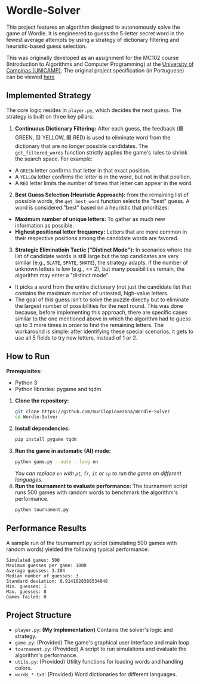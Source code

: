 # Wordle-Solver
This project features an algorithm designed to autonomously solve the game of Wordle. It is engineered to guess the 5-letter secret word in the fewest average attempts by using a strategy of dictionary filtering and heuristic-based guess selection.

This was originally developed as an assignment for the MC102 course (Introduction to Algorithms and Computer Programming) at the [University of Campinas (UNICAMP)](https://www.ic.unicamp.br/en/). The original project specification (in Portuguese) can be viewed [here](ASSIGNMENT_PT.md)

## Implemented Strategy
The core logic resides in `player.py`, which decides the next guess. The strategy is built on three key pillars:

1. **Continuous Dictionary Filtering:** After each guess, the feedback (🟩 GREEN, 🟨 YELLOW, 🟥 RED) is used to eliminate word from the dictionary that are no longer possible candidates. The `get_filtered_words` function strictly applies the game's rules to shrink the search space. For example:
- A `GREEN` letter confirms that letter in that exact position.
- A `YELLOW` letter confirms the letter is in the word, but not in that position.
- A `RED` letter limits the number of times that letter can appear in the word.
2. **Best Guess Selection (Heuristic Approach):** from the remaining list of possible words, the `get_best_word` function selects the "best" guess. A word is considered "best" based on a heuristic that prioritizes:
- **Maximum number of unique letters:** To gather as much new information as possible.
- **Highest positional letter frequency:** Letters that are more common in their respective positions among the candidate words are favored.
3. **Strategic Eliminatioin Tactic ("Distinct Mode"):** In scenarios where the list of candidate words is still large but the top candidates are very similar (e.g., `SLATE`, `SPATE`, `SHATE`), the strategy adapts. If the number of unknown letters is low (e.g., <= 2), but many possibilities remain, the algorithm may enter a "distinct mode".
- It picks a word from the entire dictionary (not just the candidate list that contains the maximum number of untested, high-value letters.
- The goal of this guess isn't to solve the puzzle directly but to eliminate the largest number of possibilities for the next round. This was done because, before implementing this approach, there are specific cases similar to the one mentioned above in which the algorithm had to guess up to 3 more times in order to find the remaining letters. The workaround is simple: after identifying these special scenarios, it gets to use all 5 fields to try new letters, instead of 1 or 2.

## How to Run
**Prerequisites:**
- Python 3
- Python libraries: pygame and tqdm

1. **Clone the repository:**
   ```bash
   git clone https://github.com/murilopiovezana/Wordle-Solver
   cd Wordle-Solver
   ```
2. **Install dependencies:**
   ```bash
   pip install pygame tqdm
   ```
3. **Run the game in automatic (AI) mode:**
   ```bash
   python game.py --auto --lang en
   ```
   *You can replace `en` with `pt`, `fr`, `it` or `sp` to run the game on different languages.*
4. **Run the tournament to evaluate performance:**
   The tournament script runs 500 games with random words to benchmark the algorithm's performance.
   ```bash
   python tournament.py
   ```
## Performance Results
A sample run of the tournament.py script (simulating 500 games with random words) yielded the following typical performance:
```
Simulated games: 500
Maximum guesses per game: 1000
Average guesses: 3.304
Median number of guesses: 3
Standard deviation: 0.9141028388534848
Min. guesses: 1
Max. guesses: 8
Games failed: 0
```

## Project Structure
- `player.py`: **(My Implementation)** Contains the solver's logic and strategy.
- `game.py`: (Provided) The game's graphical user interface and main loop.
- `tournament.py`: (Provided) A script to run simulations and evaluate the algorithm's performance.
- `utils.py`: (Provided) Utility functions for loading words and handling colors.
- `words_*.txt`: (Provided) Word dictionaries for different languages.
